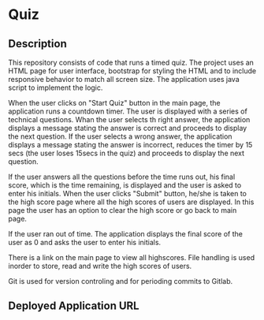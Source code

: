 # Quiz

## Description 

This repository consists of code that runs a timed quiz. The project uses an HTML page for user interface, bootstrap for styling the HTML and to include responsive behavior to match all screen size. The application uses java script to implement the logic. 

When the user clicks on "Start Quiz" button in the main page, the application runs a countdown timer. The user is displayed with a series of technical questions. Whan the user selects th right answer, the application displays a message stating the answer is correct and proceeds to display the next question. If the user selects a wrong answer, the application displays a message stating the answer is incorrect, reduces the timer by 15 secs (the user loses 15secs in the quiz) and proceeds to display the next question.

If the user answers all the questions before the time runs out, his final score, which is the time remaining, is displayed and the user is asked to enter his initials. When the user clicks "Submit" button, he/she is taken to the high score page where all the high scores of users are displayed. In this page the user has an option to clear the high score or go back to main page.

If the user ran out of time. The application displays the final score of the user as 0 and asks the user to enter his initials.

There is a link on the main page to view all highscores. File handling is used inorder to store, read and write the high scores of users.

Git is used for version controling and for perioding commits to Gitlab.

## Deployed Application URL
